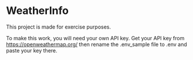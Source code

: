 # WeatherInfo

This project is made for exercise purposes.

To make this work, you will need your own API key.
Get your API key from https://openweathermap.org/ then rename the .env_sample file to .env and paste your key there.
